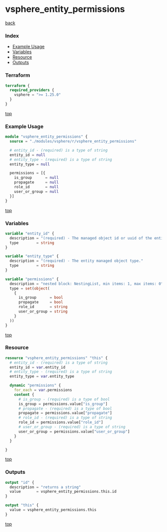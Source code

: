 # vsphere_entity_permissions

[back](../vsphere.md)

### Index

- [Example Usage](#example-usage)
- [Variables](#variables)
- [Resource](#resource)
- [Outputs](#outputs)

### Terraform

```terraform
terraform {
  required_providers {
    vsphere = ">= 1.25.0"
  }
}
```

[top](#index)

### Example Usage

```terraform
module "vsphere_entity_permissions" {
  source = "./modules/vsphere/r/vsphere_entity_permissions"

  # entity_id - (required) is a type of string
  entity_id = null
  # entity_type - (required) is a type of string
  entity_type = null

  permissions = [{
    is_group      = null
    propagate     = null
    role_id       = null
    user_or_group = null
  }]
}
```

[top](#index)

### Variables

```terraform
variable "entity_id" {
  description = "(required) - The managed object id or uuid of the entity."
  type        = string
}

variable "entity_type" {
  description = "(required) - The entity managed object type."
  type        = string
}

variable "permissions" {
  description = "nested block: NestingList, min items: 1, max items: 0"
  type = set(object(
    {
      is_group      = bool
      propagate     = bool
      role_id       = string
      user_or_group = string
    }
  ))
}
```

[top](#index)

### Resource

```terraform
resource "vsphere_entity_permissions" "this" {
  # entity_id - (required) is a type of string
  entity_id = var.entity_id
  # entity_type - (required) is a type of string
  entity_type = var.entity_type

  dynamic "permissions" {
    for_each = var.permissions
    content {
      # is_group - (required) is a type of bool
      is_group = permissions.value["is_group"]
      # propagate - (required) is a type of bool
      propagate = permissions.value["propagate"]
      # role_id - (required) is a type of string
      role_id = permissions.value["role_id"]
      # user_or_group - (required) is a type of string
      user_or_group = permissions.value["user_or_group"]
    }
  }

}
```

[top](#index)

### Outputs

```terraform
output "id" {
  description = "returns a string"
  value       = vsphere_entity_permissions.this.id
}

output "this" {
  value = vsphere_entity_permissions.this
}
```

[top](#index)